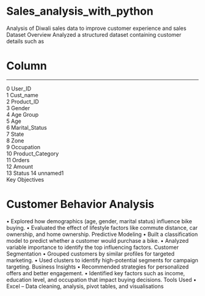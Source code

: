 # Sales_analysis_with_python
Analysis of Diwali sales data to improve customer experience and sales
Dataset Overview
Analyzed a structured dataset containing customer details such as
#   Column            
---  ------         
 0   User_ID          
 1   Cust_name        
 2   Product_ID       
 3   Gender            
 4   Age Group         
 5   Age               
 6   Marital_Status   
 7   State             
 8   Zone             
 9   Occupation       
 10  Product_Category  
 11  Orders            
 12  Amount          
 13  Status
 14  unnamed1          
 Key Objectives

# Customer Behavior Analysis
• Explored how demographics (age, gender, marital status) influence bike buying.
• Evaluated the effect of lifestyle factors like commute distance, car ownership, and home ownership.
Predictive Modeling
• Built a classification model to predict whether a customer would purchase a bike.
• Analyzed variable importance to identify the top influencing factors.
Customer Segmentation
• Grouped customers by similar profiles for targeted marketing.
• Used clusters to identify high-potential segments for campaign targeting.
Business Insights
• Recommended strategies for personalized offers and better engagement.
• Identified key factors such as income, education level, and occupation that impact buying decisions.
Tools Used
• Excel – Data cleaning, analysis, pivot tables, and visualisations
